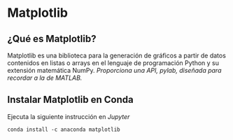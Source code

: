 # Matplotlib

## ¿Qué es Matplotlib?

Matplotlib es una biblioteca para la generación de gráficos a partir de datos contenidos en listas o arrays en el lenguaje de programación Python y su extensión matemática NumPy. _Proporciona una API, pylab, diseñada para recordar a la de MATLAB._

## Instalar Matplotlib en Conda

Ejecuta la siguiente instrucción en _Jupyter_

```text
conda install -c anaconda matplotlib
```

